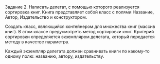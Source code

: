 Задание 2.  Написать делегат, с помощью которого реализуется сортировка книг.
Книга представляет собой класс с полями Название, Автор, Издательство и конструктором.

Создать класс, являющийся контейнером для множества книг (массив книг). В этом классе предусмотреть метод сортировки книг. Критерий сортировки определяется экземпляром делегата, который передается методу в качестве параметра.

Каждый экземпляр делегата должен сравнивать книги по какому-то одному полю: названию, автору, издательству.
